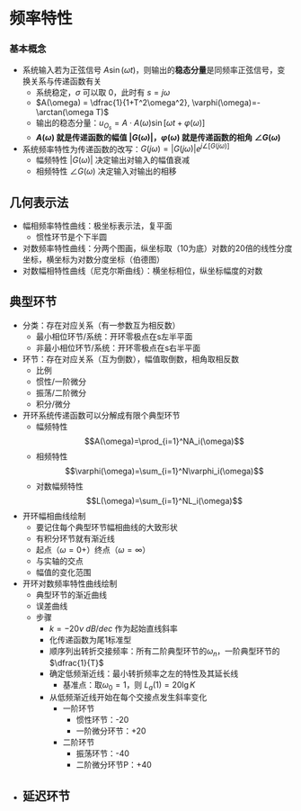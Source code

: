 # 频率特性

### 基本概念

- 系统输入若为正弦信号 $A\sin(\omega t)$，则输出的**稳态分量**是同频率正弦信号，变换关系与传递函数有关
	- 系统稳定，$\sigma$ 可以取 $0$，此时有 $s=j\omega$
	- $A(\omega) = \dfrac{1}{1+T^2\omega^2}, \varphi(\omega)=-\arctan(\omega T)$
	- 输出的稳态分量：$u_{O_s}=A\cdot A(\omega)\sin[\omega t+\varphi(\omega)]$
	- **$A(\omega)$ 就是传递函数的幅值 $|G(\omega)|$，$\varphi(\omega)$ 就是传递函数的相角 $\angle G(\omega)$**
- 系统频率特性为传递函数的改写：$G(j\omega) = |G(j\omega)|e^{j\angle[G(j\omega)]}$
	- 幅频特性 $|G(\omega)|$ 决定输出对输入的幅值衰减
	- 相频特性 $\angle G(\omega)$ 决定输入对输出的相移

## 几何表示法

- 幅相频率特性曲线：极坐标表示法，复平面
	- 惯性环节是个下半圆
- 对数频率特性曲线：分两个图画，纵坐标取（10为底）对数的20倍的线性分度坐标，横坐标为对数分度坐标（伯德图）
- 对数幅相特性曲线（尼克尔斯曲线）：横坐标相位，纵坐标幅度的对数

## 典型环节

- 分类：存在对应关系（有一参数互为相反数）
	- 最小相位环节/系统：开环零极点在s左半平面
	- 非最小相位环节/系统：开环零极点在s右半平面
- 环节：存在对应关系（互为倒数），幅值取倒数，相角取相反数
	- 比例
	- 惯性/一阶微分
	- 振荡/二阶微分
	- 积分/微分
- 开环系统传递函数可以分解成有限个典型环节
	- 幅频特性$$A(\omega)=\prod_{i=1}^NA_i(\omega)$$
	- 相频特性$$\varphi(\omega)=\sum_{i=1}^N\varphi_i(\omega)$$
	- 对数幅频特性$$L(\omega)=\sum_{i=1}^NL_i(\omega)$$
- 开环幅相曲线绘制
	- 要记住每个典型环节幅相曲线的大致形状
	- 有积分环节就有渐近线
	- 起点（$\omega=0+$）终点（$\omega=\infty$）
	- 与实轴的交点
	- 幅值的变化范围
- 开环对数频率特性曲线绘制
	- 典型环节的渐近曲线
	- 误差曲线
	- 步骤
		- $k=-20\nu\ dB/dec$ 作为起始直线斜率
		- 化传递函数为尾1标准型
		- 顺序列出转折交接频率：所有二阶典型环节的$\omega_n$，一阶典型环节的 $\dfrac{1}{T}$
		- 确定低频渐近线：最小转折频率之左的特性及其延长线
			- 基准点：取$\omega_0=1$，则 $L_a(1)=20\lg K$
		- 从低频渐近线开始在每个交接点发生斜率变化
			- 一阶环节
				- 惯性环节：-20
				- 一阶微分环节：+20
			- 二阶环节
				- 振荡环节：-40
				- 二阶微分环节P：+40
- 延迟环节
	- 